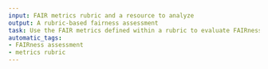```yaml
---
input: FAIR metrics rubric and a resource to analyze
output: A rubric-based fairness assessment
task: Use the FAIR metrics defined within a rubric to evaluate FAIRness and complete an assessment.
automatic_tags:
- FAIRness assessment
- metrics rubric
---
```

